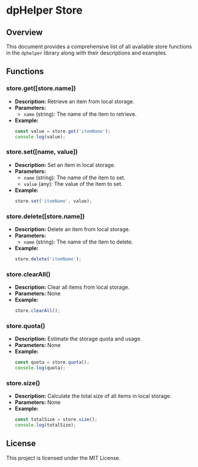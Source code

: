 # dpHelper Store

## Overview
This document provides a comprehensive list of all available store functions in the `dphelper` library along with their descriptions and examples.

## Functions

### store.get([store.name])
- **Description:** Retrieve an item from local storage.
- **Parameters:**
  - `name` (string): The name of the item to retrieve.
- **Example:**
  ```javascript
  const value = store.get('itemName');
  console.log(value);
  ```

### store.set([name, value])
- **Description:** Set an item in local storage.
- **Parameters:**
  - `name` (string): The name of the item to set.
  - `value` (any): The value of the item to set.
- **Example:**
  ```javascript
  store.set('itemName', value);
  ```

### store.delete([store.name])
- **Description:** Delete an item from local storage.
- **Parameters:**
  - `name` (string): The name of the item to delete.
- **Example:**
  ```javascript
  store.delete('itemName');
  ```

### store.clearAll()
- **Description:** Clear all items from local storage.
- **Parameters:** None
- **Example:**
  ```javascript
  store.clearAll();
  ```

### store.quota()
- **Description:** Estimate the storage quota and usage.
- **Parameters:** None
- **Example:**
  ```javascript
  const quota = store.quota();
  console.log(quota);
  ```

### store.size()
- **Description:** Calculate the total size of all items in local storage.
- **Parameters:** None
- **Example:**
  ```javascript
  const totalSize = store.size();
  console.log(totalSize);
  ```

## License
This project is licensed under the MIT License.
